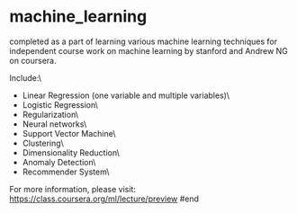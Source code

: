 # machine_learning
completed as a part of learning various 
machine learning techniques for independent 
course work on machine learning by stanford 
and Andrew NG on coursera.

Include:\
- Linear Regression (one variable and multiple variables)\
- Logistic Regression\
- Regularization\
- Neural networks\
- Support Vector Machine\
- Clustering\
- Dimensionality Reduction\
- Anomaly Detection\
- Recommender System\

For more information, please visit:
https://class.coursera.org/ml/lecture/preview
#end
